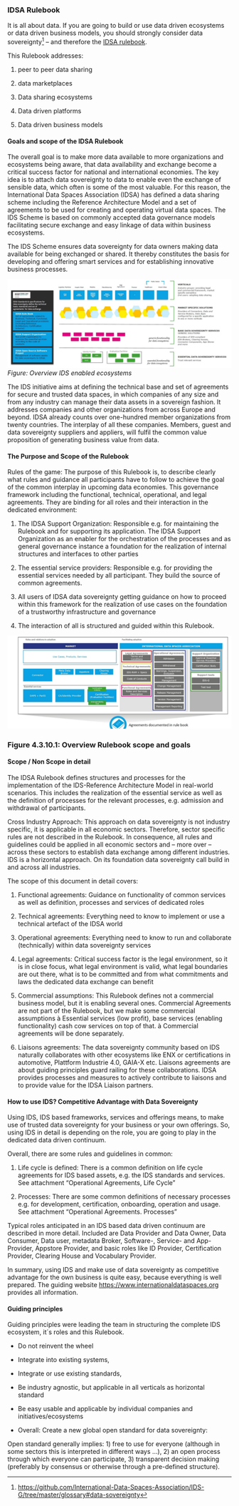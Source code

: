 ### IDSA Rulebook ###

It is all about data. If you are going to build or use data driven ecosystems
or data driven business models, you should strongly consider data sovereignty[^1]
– and therefore the [IDSA rulebook](https://internationaldataspaces.org/download/19008/).

This Rulebook addresses:

1. peer to peer data sharing

2. data marketplaces

3. Data sharing ecosystems

4. Data driven platforms

5. Data driven business models

#### Goals and scope of the IDSA Rulebook ####

The overall goal is to make more data available to more organizations and ecosystems being aware,
that data availability and exchange become a critical success factor for national and international
economies. The key idea is to attach data sovereignty to data to enable even the exchange of
sensible data, which often is some of the most valuable. For this reason, the International
Data Spaces Association (IDSA) has defined a data sharing scheme including the Reference
Architecture Model and a set of agreements to be used for creating and operating virtual
data spaces. The IDS Scheme is based on commonly accepted data governance models facilitating
secure exchange and easy linkage of data within business ecosystems.

The IDS Scheme ensures data sovereignty for data owners making data available for being exchanged
or shared. It thereby constitutes the basis for developing and offering smart services and for
establishing innovative business processes.

![Overview IDS enabled ecosystems](./media/Overview_IDS_enabled_ecosystems.png)
*Figure: Overview IDS enabled ecosystems*

The IDS initiative aims at defining the technical base and set of agreements for secure and trusted
data spaces, in which companies of any size and from any industry can manage their data assets in a
sovereign fashion. It addresses companies and other organizations from across Europe and beyond.
IDSA already counts over one-hundred member organizations from twenty countries. The interplay of
all these companies. Members, guest and data sovereignty suppliers and appliers, will fulfil the
common value proposition of generating business value from data.

#### The Purpose and Scope of the Rulebook ####

Rules of the game: The purpose of this Rulebook is, to describe clearly what rules and guidance
all participants have to follow to achieve the goal of the common interplay in upcoming data
economies. This governance framework including the functional, technical, operational, and legal
agreements. They are binding for all roles and their interaction in the dedicated environment:

1. The IDSA Support Organization: Responsible e.g. for maintaining the Rulebook and for
supporting its application. The IDSA Support Organization as an enabler for the orchestration
of the processes and as general governance instance a foundation for the realization of
internal structures and interfaces to other parties

2. The essential service providers: Responsible e.g. for providing the essential services
needed by all participant. They build the source of common agreements.

3. All users of IDSA data sovereignty getting guidance on how to proceed within this framework
for the realization of use cases on the foundation of a trustworthy infrastructure and governance

4. The interaction of all is structured and guided within this Rulebook.

![Overview Rulebook scope and goals](./media/Overview_Rulebook_scope_and_goals.png)

### Figure 4.3.10.1: Overview Rulebook scope and goals

#### Scope / Non Scope in detail ####

The IDSA Rulebook defines structures and processes for the implementation of the
IDS-Reference Architecture Model in real-world scenarios. This includes the
realization of the essential service as well as the definition of processes for
the relevant processes, e.g. admission and withdrawal of participants.

Cross Industry Approach: This approach on data sovereignty is not industry specific,
it is applicable in all economic sectors. Therefore, sector specific rules are not
described in the Rulebook. In consequence, all rules and guidelines could be applied
in all economic sectors and – more over – across these sectors to establish data
exchange among different industries. IDS is a horizontal approach. On its foundation
data sovereignty call build in and across all industries.

The scope of this document in detail covers:

1. Functional agreements: Guidance on functionality of common services as well as definition,
processes and services of dedicated roles

2. Technical agreements: Everything need to know to implement or use a technical
artefact of the IDSA world

3. Operational agreements: Everything need to know to run and collaborate (technically) within
data sovereignty services

4. Legal agreements: Critical success factor is the legal environment, so it is in close focus,
what legal environment is valid, what legal boundaries are out there, what is to be committed
and from what commitments and laws the dedicated data exchange can benefit

5. Commercial assumptions: This Rulebook defines not a commercial business model, but it is
enabling several ones. Commercial Agreements are not part of the Rulebook, but we make some
commercial assumptions à Essential services (low profit), base services (enabling functionality)
cash cow services on top of that. à Commercial agreements will be done separately.

6. Liaisons agreements: The data sovereignty community based on IDS naturally collaborates with
other ecosystems like ENX or certifications in automotive, Plattform Industrie 4.0, GAIA-X etc.
Liaisons agreements are about guiding principles guard railing for these collaborations. IDSA
provides processes and measures to actively contribute to liaisons and to provide value for
the IDSA Liaison partners.

#### How to use IDS? Competitive Advantage with Data Sovereignty ####

Using IDS, IDS based frameworks, services and offerings means, to make use of trusted data
sovereignty for your business or your own offerings. So, using IDS in detail is depending on
the role, you are going to play in the dedicated data driven continuum.

Overall, there are some rules and guidelines in common:

1. Life cycle is defined: There is a common definition on life cycle agreements for IDS based assets,
e.g. the IDS standards and services. See attachment “Operational Agreements, Life Cycle”

2. Processes: There are some common definitions of necessary processes e.g. for development,
certification, onboarding, operation and usage. See attachment “Operational Agreements. Processes”

Typical roles anticipated in an IDS based data driven continuum are described in more detail. Included
are Data Provider and Data Owner, Data Consumer, Data user, metadata Broker, Software-, Service- and
App-Provider, Appstore Provider, and basic roles like ID Provider, Certification Provider, Clearing
House and Vocabulary Provider.

In summary, using IDS and make use of data sovereignty as competitive advantage for the own business
is quite easy, because everything is well prepared. The guiding website <https://www.internationaldataspaces.org>
provides all information.

#### Guiding principles ####

Guiding principles were leading the team in structuring the complete IDS ecosystem, it´s roles and this Rulebook.

- Do not reinvent the wheel

- Integrate into existing systems,

- Integrate or use existing standards,

- Be industry agnostic, but applicable in all verticals as horizontal standard

- Be easy usable and applicable by individual companies and initiatives/ecosystems

- Overall: Create a new global open standard for data sovereignty:

Open standard generally implies: 1) free to use for everyone (although in some sectors this is interpreted in different ways ...),
2) an open process through which everyone can participate, 3) transparent decision making (preferably by
consensus or otherwise through a pre-defined structure).

[^1]: https://github.com/International-Data-Spaces-Association/IDS-G/tree/master/glossary#data-sovereignty
